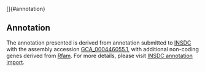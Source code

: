 []{#annotation}

Annotation
----------

The annotation presented is derived from annotation submitted to
[INSDC](http://www.insdc.org) with the assembly accession
[GCA\_000446055.1](http://www.ebi.ac.uk/ena/data/view/GCA_000446055.1),
with additional non-coding genes derived from
[Rfam](http://rfam.xfam.org/). For more details, please visit [INSDC
annotation
import](http://ensemblgenomes.org/info/data/insdc_annotation).
